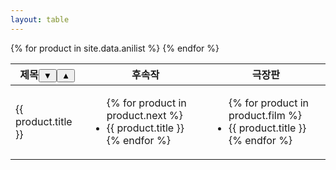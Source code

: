 ```yaml
---
layout: table
---
```


<table id="anilist">
  <thead>
    <tr>
      <th>제목<button onclick="sortTable( 0 )">▼</button><button onclick="reverseTable( 0 )">▲</button></th>
      <th>후속작</th>
      <th>극장판</th>
    </tr>
  </thead>
  <tbody>
    {% for product in site.data.anilist %}
      <tr>
        <td>{{ product.title }}</td>
        <td>
          <ul>
            {% for product in product.next %}
              <li>{{ product.title }}</li>
            {% endfor %}
          </ul>
        </td>
        <td>
          <ul>
            {% for product in product.film %}
              <li>{{ product.title }}</li>
            {% endfor %}
          </ul>
        </td>
      </tr>
    {% endfor %}
  </tbody>
</table>

<script type="text/javascript">
  var myTable = document.getElementById( "anilist" ); 
  var replace = replacement( myTable );
  function sortTable( index ){ replace.ascending( index ); } 
  function reverseTable( index ){ replace.descending( index ); } 
</script>
